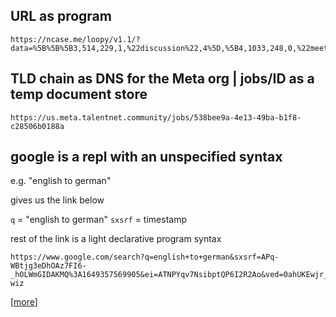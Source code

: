 
## URL as program

```
https://ncase.me/loopy/v1.1/?data=%5B%5B%5B3,514,229,1,%22discussion%22,4%5D,%5B4,1033,248,0,%22meetings%22,2%5D,%5B5,895,485,0,%22call%2520for%2520table%22,3%5D,%5B6,508,572,0,%22Major%2520Objection%22,0%5D,%5B7,266,433,0,%22approved%22,3%5D%5D,%5B%5B5,4,-27,1,0%5D,%5B3,6,10,1,0%5D,%5B3,5,78,1,0%5D,%5B3,7,-12,1,0%5D,%5B4,3,-107,1,0%5D%5D,%5B%5D,7%5D
```

## TLD chain as DNS for the Meta org | jobs/ID as a temp document store

```
https://us.meta.talentnet.community/jobs/538bee9a-4e13-49ba-b1f8-c28506b0188a
```

## google is a repl with an unspecified syntax

e.g. "english to german"

gives us the link below

`q` = "english to german"
`sxsrf` = timestamp

rest of the link is a light declarative program syntax

```
https://www.google.com/search?q=english+to+german&sxsrf=APq-WBtjg3eDhOAz7FI6-_hOLWmGIDAKMQ%3A1649357569905&ei=ATNPYqv7NsibptQP6I2R2Ao&ved=0ahUKEwjr_77gz4L3AhXIjYkEHehGBKsQ4dUDCA4&uact=5&oq=english+to+german&gs_lcp=Cgdnd3Mtd2l6EAMyBwgjELADECcyBwgAEEcQsAMyBwgAEEcQsAMyBwgAEEcQsAMyBwgAEEcQsAMyBwgAEEcQsAMyBwgAEEcQsAMyBwgAEEcQsAMyBwgAEEcQsAMyBwgAELADEENKBAhBGABKBAhGGABQAFgAYJoCaAFwAXgAgAEAiAEAkgEAmAEAyAEKwAEB&sclient=gws-wiz
```
[[more](https://twitter.com/cwervo/status/1512142085801005067)]